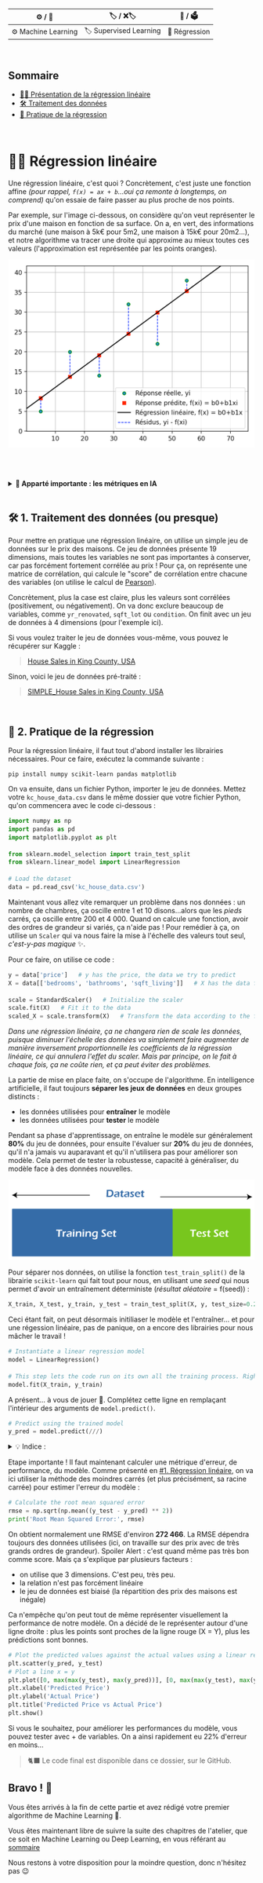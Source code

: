 
| ⚙️ / 🧠      | 🏷️ / ❌🏷️       | 🔢 / 🗳️       |
| -------------- | --------------- | --------------- |
| ⚙️ Machine Learning    | 🏷️ Supervised Learning     | 🔢 Régression     |


<br>

## Sommaire
- [👨‍🏫 Présentation de la régression linéaire](#-régression-linéaire)
- [🛠️ Traitement des données](#️-1-traitement-des-données-ou-presque)
- [👷 Pratique de la régression](#-2-pratique-de-la-régression)

<br>

# 👨‍🏫 Régression linéaire

Une régression linéaire, c'est quoi ?
Concrètement, c'est juste une fonction affine *(pour rappel, `f(x) = ax + b`...oui ça remonte à longtemps, on comprend)* qu'on essaie de faire passer au plus proche de nos points.

Par exemple, sur l'image ci-dessous, on considère qu'on veut représenter le prix d'une maison en fonction de sa surface. On a, en vert, des informations du marché (une maison à 5k€ pour 5m2, une maison à 15k€ pour 20m2...), et notre algorithme va tracer une droite qui approxime au mieux toutes ces valeurs (l'approximation est représentée par les points oranges).

<img src=img/linear_reg.png>

<br><br>

<details><summary><b> 💭 Apparté importante : les métriques en IA </b></summary>
<br>
Pour calculer la performance du modèle, parce que c'est quand même mieux de savoir comment son modèle s'en sort, il existe tout un tas de métriques différentes qui veulent toute dire quelque chose de différent.

<br>

Fondamentalement, quand on travaille avec un modèle d'IA, le but final est de chercher à réduire au maximum les différentes métriques d'erreur qu'on peut avoir.

<br>

Pour une régression linéaire, on utilise entre autres le calcul des **moindres carrés** *(MSE : moyenne des résidus au carré, soit la différence entre la valeur réelle et prédite)*.

<img src=img/mse.png width="200">

<br>

Le but, c'est de **minimiser** cette valeur, et donc minimiser la fonction calculant l'erreur du modèle.

> *On utilisera plus tard la ***RMSE***, soit la racine de la MSE.*

L'autre métrique très simple d'utilisation et qu'on utilise partout, c'est *l'accuracy* 🎯, soit la précision du modèle. Tout simplement, c'est la proportion de bonnes prédictions du modèle.


### ➡️ Quelles qu'elles soient, il faut **toujours** évaluer les modèles sur des métriques mathématiques. 

</details>

<br>


## 🛠️ 1. Traitement des données (ou presque)

Pour mettre en pratique une régression linéaire, on utilise un simple jeu de données sur le prix des maisons. Ce jeu de données présente 19 dimensions, mais toutes les variables ne sont pas importantes à conserver, car pas forcément fortement corrélée au prix !
Pour ça, on représente une matrice de corrélation, qui calcule le "score" de corrélation entre chacune des variables (on utilise le calcul de [Pearson](https://en.wikipedia.org/wiki/Pearson_correlation_coefficient)).

Concrètement, plus la case est claire, plus les valeurs sont corrélées (positivement, ou négativement). On va donc exclure beaucoup de variables, comme `yr_renovated`, `sqft_lot` ou `condition`. On finit avec un jeu de données à 4 dimensions (pour l'exemple ici).

Si vous voulez traiter le jeu de données vous-même, vous pouvez le récupérer sur Kaggle :
> [House Sales in King County, USA](https://www.kaggle.com/datasets/harlfoxem/housesalesprediction/data)

Sinon, voici le jeu de données pré-traité :
> [SIMPLE_House Sales in King County, USA](kc_house_data.csv)

<br>

## 👷 2. Pratique de la régression 

Pour la régression linéaire, il faut tout d'abord installer les librairies nécessaires. Pour ce faire, exécutez la commande suivante :

```
pip install numpy scikit-learn pandas matplotlib
```

On va ensuite, dans un fichier Python, importer le jeu de données. Mettez votre `kc_house_data.csv` dans le même dossier que votre fichier Python, qu'on commencera avec le code ci-dessous :

```py
import numpy as np
import pandas as pd
import matplotlib.pyplot as plt

from sklearn.model_selection import train_test_split
from sklearn.linear_model import LinearRegression

# Load the dataset
data = pd.read_csv('kc_house_data.csv')
```

Maintenant vous allez vite remarquer un problème dans nos données : un nombre de chambres, ça oscille entre 1 et 10 disons...alors que les *pieds* carrés, ça oscille entre 200 et 4 000. Quand on calcule une fonction, avoir des ordres de grandeur si variés, ça n'aide pas !
Pour remédier à ça, on utilise un `Scaler` qui va nous faire la mise à l'échelle des valeurs tout seul, *c'est-y-pas magique* ✨.

Pour ce faire, on utilise ce code :
```py
y = data['price']   # y has the price, the data we try to predict
X = data[['bedrooms', 'bathrooms', 'sqft_living']]   # X has the data from which we try to predict the y data (price in this case)

scale = StandardScaler()   # Initialize the scaler
scale.fit(X)   # Fit it to the data
scaled_X = scale.transform(X)   # Transform the data according to the fitted scaler
```
<i>Dans une régression linéaire, ça ne changera rien de scale les données, puisque diminuer l'échelle des données va simplement faire augmenter de manière inversement proportionnelle les coefficients de la régression linéaire, ce qui annulera l'effet du scaler. Mais par principe, on le fait à chaque fois, ça ne coûte rien, et ça peut éviter des problèmes.</i>

<bt/>

La partie de mise en place faite, on s'occupe de l'algorithme.
En intelligence artificielle, il faut toujours **séparer les jeux de données** en deux groupes distincts :
- les données utilisées pour **entraîner** le modèle
- les données utilisées pour **tester** le modèle

Pendant sa phase d'apprentissage, on entraîne le modèle sur généralement **80%** du jeu de données, pour ensuite l'évaluer sur **20%** du jeu de données, qu'il n'a jamais vu auparavant et qu'il n'utilisera pas pour améliorer son modèle. Cela permet de tester la robustesse, capacité à généraliser, du modèle face à des données nouvelles.

<img src=img/test_train.png>

<br>

Pour séparer nos données, on utilise la fonction `test_train_split()` de la librairie `scikit-learn` qui fait tout pour nous, en utilisant une *seed* qui nous permet d'avoir un entraînement déterministe (*résultat aléatoire* = f(seed)) :
```py
X_train, X_test, y_train, y_test = train_test_split(X, y, test_size=0.2, random_state=42)   # test_size = proportion of dataset used for testing ; random_state = seed
```

Ceci étant fait, on peut désormais initiliaser le modèle et l'entraîner... et pour une régession linéaire, pas de panique, on a encore des librairies pour nous mâcher le travail !
```py
# Instantiate a linear regression model
model = LinearRegression()

# This step lets the code run on its own all the training process. Right after, 'model' can be called anywhere as a pre-trained model
model.fit(X_train, y_train)
```

A présent... à vous de jouer 🫵. Complétez cette ligne en remplaçant l'intérieur des arguments de `model.predict()`.
```py
# Predict using the trained model
y_pred = model.predict(///)
```

<details><summary>💡 Indice :</summary>
On cherche ici à stocker les prédictions du modèle calculées sur les données de <strong>test</strong>. Donc, on fait une prédiction sur <code>X_test</code> (et non pas <code>y_test</code>, car c'est la "réponse" à ce qu'on cherche : en donnant <code>X_test</code>, on approxime <code>y_test</code> et on rentre ces prédictions dans <code>y_pred</code>).

On a donc :
```py
y_pred = model.predict(X_test)
```
</details>

Etape importante ! Il faut maintenant calculer une métrique d'erreur, de performance, du modèle. Comme présenté en <a href='#1-régression-linéaire'>#1. Régression linéaire</a>, on va ici utiliser la méthode des moindres carrés (et plus précisément, sa racine carrée) pour estimer l'erreur du modèle :
```py
# Calculate the root mean squared error
rmse = np.sqrt(np.mean((y_test - y_pred) ** 2))
print('Root Mean Squared Error:', rmse)
```
On obtient normalement une RMSE d'environ **272 466**. La RMSE dépendra toujours des données utilisées (ici, on travaille sur des prix avec de très grands ordres de grandeur).
Spoiler Alert : c'est quand même pas très bon comme score. Mais ça s'explique par plusieurs facteurs :
- on utilise que 3 dimensions. C'est peu, très peu.
- la relation n'est pas forcément linéaire
- le jeu de données est biaisé (la répartition des prix des maisons est inégale)

Ca n'empêche qu'on peut tout de même représenter visuellement la performance de notre modèle. On a décidé de le représenter autour d'une ligne droite : plus les points sont proches de la ligne rouge (X = Y), plus les prédictions sont bonnes.
```py
# Plot the predicted values against the actual values using a linear regression model
plt.scatter(y_pred, y_test)
# Plot a line x = y
plt.plot([0, max(max(y_test), max(y_pred))], [0, max(max(y_test), max(y_pred))], color='red')
plt.xlabel('Predicted Price')
plt.ylabel('Actual Price')
plt.title('Predicted Price vs Actual Price')
plt.show()
```

Si vous le souhaitez, pour améliorer les performances du modèle, vous pouvez tester avec + de variables. On a ainsi rapidement eu 22% d'erreur en moins...

> 🐈‍⬛ Le code final est disponible dans ce dossier, sur le GitHub.

## Bravo ! 🎉
Vous êtes arrivés à la fin de cette partie et avez rédigé votre premier algorithme de Machine Learning 👏.

Vous êtes maintenant libre de suivre la suite des chapitres de l'atelier, que ce soit en Machine Learning ou Deep Learning, en vous référant au [sommaire](/README.md#-sommaire-des-ateliers)

Nous restons à votre disposition pour la moindre question, donc n'hésitez pas 😉